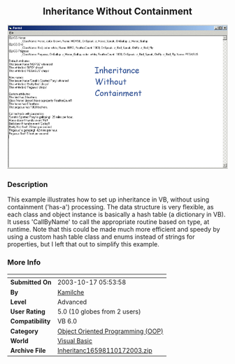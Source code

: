 ﻿<div align="center">

## Inheritance Without Containment

<img src="PIC2003101792303847.gif">
</div>

### Description

This example illustrates how to set up inheritance in VB, without using containment ('has-a') processing. The data structure is very flexible, as each class and object instance is basically a hash table (a dictionary in VB). It usess 'CallByName' to call the appropriate routine based on type, at runtime. Note that this could be made much more efficient and speedy by using a custom hash table class and enums instead of strings for properties, but I left that out to simplify this example.
 
### More Info
 


<span>             |<span>
---                |---
**Submitted On**   |2003-10-17 05:53:58
**By**             |[Kamilche](https://github.com/Planet-Source-Code/PSCIndex/blob/master/ByAuthor/kamilche.md)
**Level**          |Advanced
**User Rating**    |5.0 (10 globes from 2 users)
**Compatibility**  |VB 6\.0
**Category**       |[Object Oriented Programming \(OOP\)](https://github.com/Planet-Source-Code/PSCIndex/blob/master/ByCategory/object-oriented-programming-oop__1-47.md)
**World**          |[Visual Basic](https://github.com/Planet-Source-Code/PSCIndex/blob/master/ByWorld/visual-basic.md)
**Archive File**   |[Inheritanc16598110172003\.zip](https://github.com/Planet-Source-Code/kamilche-inheritance-without-containment__1-49283/archive/master.zip)








